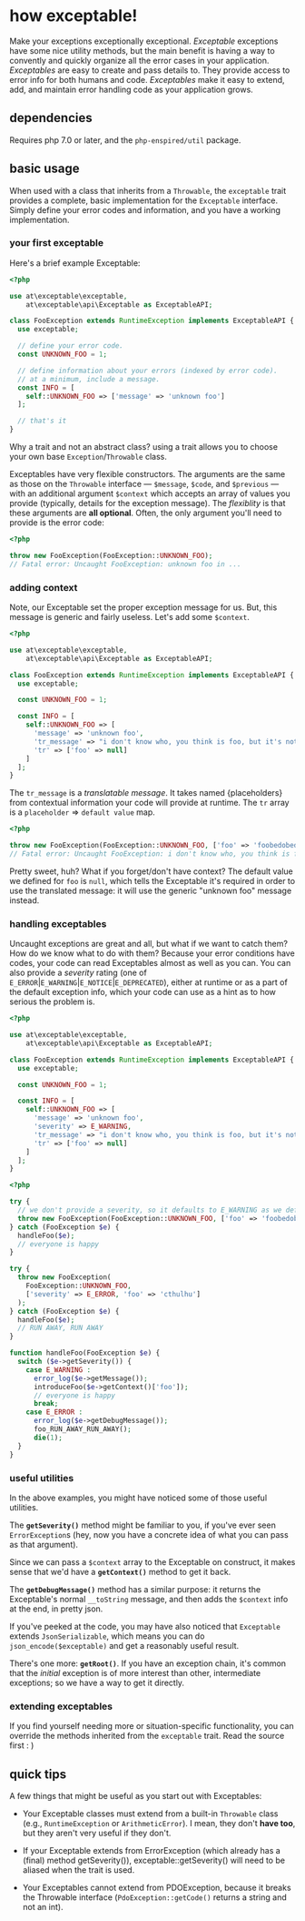 how exceptable!
===============

Make your exceptions exceptionally exceptional.  _Exceptable_ exceptions have some nice utility methods, but the main benefit is having a way to convently and quickly organize all the error cases in your application.  _Exceptables_ are easy to create and pass details to.  They provide access to error info for both humans and code.  _Exceptables_ make it easy to extend, add, and maintain error handling code as your application grows.

dependencies
------------

Requires php 7.0 or later, and the `php-enspired/util` package.

basic usage
-----------

When used with a class that inherits from a `Throwable`, the `exceptable` trait provides a complete, basic implementation for the `Exceptable` interface.  Simply define your error codes and information, and you have a working implementation.

### your first exceptable

Here's a brief example Exceptable:
```php
<?php

use at\exceptable\exceptable,
    at\exceptable\api\Exceptable as ExceptableAPI;

class FooException extends RuntimeException implements ExceptableAPI {
  use exceptable;

  // define your error code.
  const UNKNOWN_FOO = 1;

  // define information about your errors (indexed by error code).
  // at a minimum, include a message.
  const INFO = [
    self::UNKNOWN_FOO => ['message' => 'unknown foo']
  ];

  // that's it
}
```

Why a trait and not an abstract class? using a trait allows you to choose your own base `Exception`/`Throwable` class.

Exceptables have very flexible constructors.  The arguments are the same as those on the `Throwable` interface — `$message`, `$code`, and `$previous` — with an additional argument `$context` which accepts an array of values you provide (typically, details for the exception message).  The _flexiblity_ is that these arguments are **all optional**.  Often, the only argument you'll need to provide is the error code:

```php
<?php

throw new FooException(FooException::UNKNOWN_FOO);
// Fatal error: Uncaught FooException: unknown foo in ...
```

### adding context

Note, our Exceptable set the proper exception message for us.  But, this message is generic and fairly useless.  Let's add some `$context`.

```php
<?php

use at\exceptable\exceptable,
    at\exceptable\api\Exceptable as ExceptableAPI;

class FooException extends RuntimeException implements ExceptableAPI {
  use exceptable;

  const UNKNOWN_FOO = 1;

  const INFO = [
    self::UNKNOWN_FOO => [
      'message' => 'unknown foo',
      'tr_message' => "i don't know who, you think is foo, but it's not {foo}",
      'tr' => ['foo' => null]
    ]
  ];
}
```

The `tr_message` is a _translatable message_.  It takes named {placeholders} from contextual information your code will provide at runtime.  The `tr` array is a `placeholder` => `default value` map.

```php
<?php

throw new FooException(FooException::UNKNOWN_FOO, ['foo' => 'foobedobedoo']);
// Fatal error: Uncaught FooException: i don't know who, you think is foo, but it's not foobedobedoo in ...
```

Pretty sweet, huh?  What if you forget/don't have context?  The default value we defined for `foo` is `null`, which tells the Exceptable it's required in order to use the translated message: it will use the generic "unknown foo" message instead.

### handling exceptables

Uncaught exceptions are great and all, but what if we want to catch them?  How do we know what to do with them?  Because your error conditions have codes, your code can read Exceptables almost as well as you can.  You can also provide a _severity_ rating (one of `E_ERROR`|`E_WARNING`|`E_NOTICE`|`E_DEPRECATED`), either at runtime or as a part of the default exception info, which your code can use as a hint as to how serious the problem is.

```php
<?php

use at\exceptable\exceptable,
    at\exceptable\api\Exceptable as ExceptableAPI;

class FooException extends RuntimeException implements ExceptableAPI {
  use exceptable;

  const UNKNOWN_FOO = 1;

  const INFO = [
    self::UNKNOWN_FOO => [
      'message' => 'unknown foo',
      'severity' => E_WARNING,
      'tr_message' => "i don't know who, you think is foo, but it's not {foo}",
      'tr' => ['foo' => null]
    ]
  ];
}
```

```php
<?php

try {
  // we don't provide a severity, so it defaults to E_WARNING as we defined above
  throw new FooException(FooException::UNKNOWN_FOO, ['foo' => 'foobedobedoo']);
} catch (FooException $e) {
  handleFoo($e);
  // everyone is happy
}

try {
  throw new FooException(
    FooException::UNKNOWN_FOO,
    ['severity' => E_ERROR, 'foo' => 'cthulhu']
  );
} catch (FooException $e) {
  handleFoo($e);
  // RUN AWAY, RUN AWAY
}

function handleFoo(FooException $e) {
  switch ($e->getSeverity()) {
    case E_WARNING :
      error_log($e->getMessage());
      introduceFoo($e->getContext()['foo']);
      // everyone is happy
      break;
    case E_ERROR :
      error_log($e->getDebugMessage());
      foo_RUN_AWAY_RUN_AWAY();
      die(1);
  }
}
```

### useful utilities

In the above examples, you might have noticed some of those useful utilities.

The **`getSeverity()`** method might be familiar to you, if you've ever seen `ErrorException`s (hey, now you have a concrete idea of what you can pass as that argument).

Since we can pass a `$context` array to the Exceptable on construct, it makes sense that we'd have a **`getContext()`** method to get it back.

The **`getDebugMessage()`** method has a similar purpose: it returns the Exceptable's normal `__toString` message, and then adds the `$context` info at the end, in pretty json.

If you've peeked at the code, you may have also noticed that `Exceptable` extends `JsonSerializable`, which means you can do `json_encode($exceptable)` and get a reasonably useful result.

There's one more: **`getRoot()`**.  If you have an exception chain, it's common that the _initial_ exception is of more interest than other, intermediate exceptions; so we have a way to get it directly.

### extending exceptables

If you find yourself needing more or situation-specific functionality, you can override the methods inherited from the `exceptable` trait.  Read the source first  : )

quick tips
----------

A few things that might be useful as you start out with Exceptables:

- Your Exceptable classes must extend from a built-in `Throwable` class (e.g., `RuntimeException` or `ArithmeticError`).  I mean, they don't **have too**, but they aren't very useful if they don't.

- If your Exceptable extends from ErrorException (which already has a (final) method getSeverity()), exceptable::getSeverity() will need to be aliased when the trait is used.

- Your Exceptables cannot extend from PDOException, because it breaks the Throwable interface (`PdoException::getCode()` returns a string and not an int).
